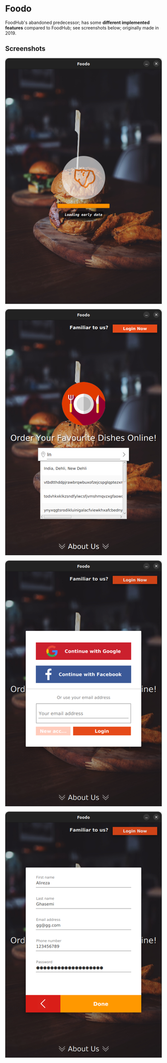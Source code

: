 # Foodo

FoodHub's abandoned predecessor; has some **different implemented features** compared to FoodHub; see screenshots below; originally made in 2019.

## Screenshots

![Splash page](./screenshots/Splash.png)

![Home page](./screenshots/Home%20search.png)

![Login page](./screenshots/Login.png)

![Sign-up page](./screenshots/Sign-up.png)